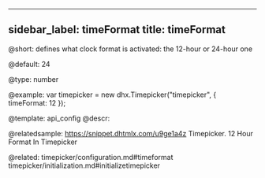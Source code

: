 
---
sidebar_label: timeFormat
title: timeFormat
---          

@short: 
defines what clock format is activated: the 12-hour or 24-hour one


@default:
24


@type: number

@example: 
var timepicker = new dhx.Timepicker("timepicker", {
	timeFormat: 12
});


@template:	api_config
@descr: 


@relatedsample: https://snippet.dhtmlx.com/u9ge1a4z	Timepicker. 12 Hour Format In Timepicker

@related: timepicker/configuration.md#timeformat
timepicker/initialization.md#initializetimepicker